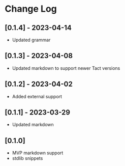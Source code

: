 # Change Log


## [0.1.4] - 2023-04-14

- Updated grammar

## [0.1.3] - 2023-04-08

- Updated markdown to support newer Tact versions

## [0.1.2] - 2023-04-02

- Added external support

## [0.1.1] - 2023-03-29

- Updated markdown

## [0.1.0]

- MVP markdown support
- stdlib snippets
